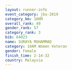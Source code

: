 ```yaml
---
layout: runner-info 
event_category: jbu-2019 
category_km: 16KM  
overall_rank: 49
gender_rank: 57
category_rank: 3
bib: 64023
name: SURAYA MUHAMMAD
category: 16KM Women Veteran
gender: Female
finish_time: 2-14-32
country: Malaysia
---
```

